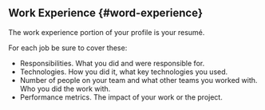 ## Work Experience {#word-experience}

The work experience portion of your profile is your resumé. 

For each job be sure to cover these:

- Responsibilities.
What you did and were responsible for.
- Technologies.
How you did it, what key technologies you used.
- Number of people on your team and what other teams you worked with.
Who you did the work with.
- Performance metrics.
The impact of your work or the project.

[TODO]: # (Provide concrete examples)
[TODO]: # (Note that many performance metrics may be sensitive or under NDA)

